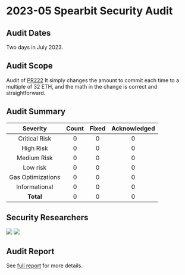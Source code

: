 # 2023-05 Spearbit Security Audit

## Audit Dates

Two days in July 2023.

## Audit Scope

Audit of [PR222](https://github.com/liquid-collective/liquid-collective-protocol/pull/222)
It simply changes the amount to commit each time to a multiple of 32 ETH, and the math in the change is correct and straightforward.

## Audit Summary

|    **Severity**   | **Count** | **Fixed** | **Acknowledged** |
|:-----------------:|:---------:|:---------:|:----------------:|
|   Critical Risk   |     0     |     0     |         0        |
|     High Risk     |     0     |     0     |         0        |
|    Medium Risk    |     0     |     0     |         0        |
|      Low risk     |     0     |     0     |         0        |
| Gas Optimizations |     0     |     0     |         0        |
|   Informational   |     0     |     0     |         0        |
|     **Total**     |     0     |     0     |         0        |

## Security Researchers

[![](https://github.com/optimumsec.png?size=50)](https://github.com/optimumsec)  [![](https://github.com/xiaoming9090.png?size=50)](https://github.com/xiaoming9090)
## Audit Report

See [full report](https://github.com/spearbit/portfolio/blob/master/pdfs/LiquidCollectivePR-Spearbit-Security-Review-July.pdf) for more details.
